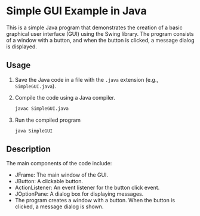 # Simple GUI Example in Java

This is a simple Java program that demonstrates the creation of a basic graphical user interface (GUI) using the Swing library. The program consists of a window with a button, and when the button is clicked, a message dialog is displayed.

## Usage

1. Save the Java code in a file with the `.java` extension (e.g., `SimpleGUI.java`).
2. Compile the code using a Java compiler.
   ```bash
   javac SimpleGUI.java
   ```

3. Run the compiled program
   ```bahs
   java SimpleGUI
   ```

## Description
The main components of the code include:

- JFrame: The main window of the GUI.
- JButton: A clickable button.
- ActionListener: An event listener for the button click event.
- JOptionPane: A dialog box for displaying messages.
- The program creates a window with a button. When the button is clicked, a message dialog is shown.
